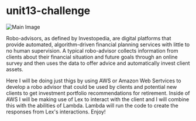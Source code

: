 # unit13-challenge
![Main Image](https://investorjunkie.com/wp-content/uploads/2017/06/investorjunkie-robo-advisors-1.jpg.webp)

Robo-advisors, as defined by Investopedia, are digital platforms that provide automated, algorithm-driven financial planning services with little to no human supervision. A typical robo-advisor collects information from clients about their financial situation and future goals through an online survey and then uses the data to offer advice and automatically invest client assets. 

Here I will be doing just thigs by using AWS or Amazon Web Sertvices to develop a robo advisor that could be used by clients and potential new clients to get investment portfolio recommendations for retirement. Inside of AWS I will be making use of Lex to interact with the client and I will combine this with the abilities of Lambda. Lambda will run the code to create the responses from Lex's interactions. Enjoy!
 
 
